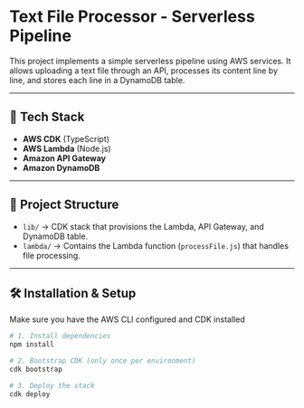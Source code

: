 # Text File Processor - Serverless Pipeline

This project implements a simple serverless pipeline using AWS services. It allows uploading a text file through an API, processes its content line by line, and stores each line in a DynamoDB table.

---

## 🧰 Tech Stack

- **AWS CDK** (TypeScript)
- **AWS Lambda** (Node.js)
- **Amazon API Gateway**
- **Amazon DynamoDB**

---

## 🚀 Project Structure

- `lib/` → CDK stack that provisions the Lambda, API Gateway, and DynamoDB table.
- `lambda/` → Contains the Lambda function (`processFile.js`) that handles file processing.

---

## 🛠️ Installation & Setup

Make sure you have the AWS CLI configured and CDK installed

```bash
# 1. Install dependencies
npm install

# 2. Bootstrap CDK (only once per environment)
cdk bootstrap

# 3. Deploy the stack
cdk deploy
